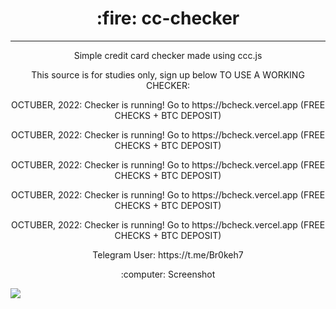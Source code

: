 <h1 align=center> :fire: cc-checker</h1>

---

<p align=center>Simple credit card checker made using ccc.js</p>

<p align=center>This source is for studies only, sign up below TO USE A WORKING CHECKER:</p>
<p align=center>OCTUBER, 2022: Checker is running! Go to https://bcheck.vercel.app (FREE CHECKS + BTC DEPOSIT)</p>
<p align=center>OCTUBER, 2022: Checker is running! Go to https://bcheck.vercel.app (FREE CHECKS + BTC DEPOSIT)</p>
<p align=center>OCTUBER, 2022: Checker is running! Go to https://bcheck.vercel.app (FREE CHECKS + BTC DEPOSIT)</p>
<p align=center>OCTUBER, 2022: Checker is running! Go to https://bcheck.vercel.app (FREE CHECKS + BTC DEPOSIT)</p>
<p align=center>OCTUBER, 2022: Checker is running! Go to https://bcheck.vercel.app (FREE CHECKS + BTC DEPOSIT)</p>

<p align=center>Telegram User: https://t.me/Br0keh7</p

---

<p align=center>:computer: Screenshot</p>
<img align="left" src="https://raw.githubusercontent.com/br0keh/cc-checker/master/public/assets/screenshot.png"/>
